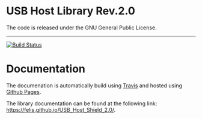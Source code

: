 # USB Host Library Rev.2.0

The code is released under the GNU General Public License.
__________
[![Build Status](https://travis-ci.org/felis/USB_Host_Shield_2.0.svg?branch=master)](https://travis-ci.org/felis/USB_Host_Shield_2.0)

# Documentation

The documenation is automatically build using [Travis](https://travis-ci.com/) and hosted using [Github Pages](https://help.github.com/categories/github-pages-basics/).

The library documentation can be found at the following link: <https://felis.github.io/USB_Host_Shield_2.0/>.
